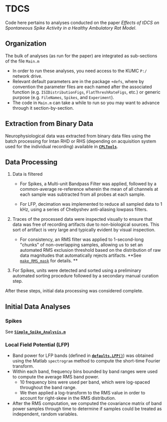 # TDCS #

Code here pertains to analyses conducted on the paper *Effects of tDCS on Spontaneous Spike Activity in a Healthy Ambulatory Rat Model*.

## Organization ##

The bulk of analyses (as run for the paper) are integrated as sub-sections of the file `Main.m`

* In order to run these analyses, you need access to the KUMC `P:/` network drive.
* Relevant default parameters are in the package `+defs`, where by convention the parameter files are each named after the associated function (e.g. `ISIDistributionFigs`, `FlatThreshRateFigs`, etc.) or generic purpose (e.g. `FileNames`, `Spikes`, and `Experiment`).
* The code in `Main.m` can take a while to run so you may want to advance through it section-by-section.

## Extraction from Binary Data ##

Neurophysiological data was extracted from binary data files using the batch processing for Intan RHD or RHS (depending on acquisition system used for the individual recording) available in  **[`CPLTools`](https://github.com/m053m716/CPLtools/tree/master/MoveData_Isilon)**. 

## Data Processing ##

1. Data is filtered

   * For Spikes, a Multi-unit Bandpass Filter was applied, followed by a common-average re-reference wherein the mean of all channels at each sample was subtracted from all probes at each sample.

   * For LFP, decimation was implemented to reduce all sampled data to 1 kHz, using a series of Chebyshev anti-aliasing lowpass filters.

2. Traces of the processed data were inspected visually to ensure that data was free of recording artifacts due to non-biological sources. This sort of artifact is very large and typically evident by visual inspection.

   * For consistency, an RMS filter was applied to 1-second-long "chunks" of non-overlapping samples, allowing us to set an automated RMS exclusion threshold based on the distribution of raw data magnitudes that automatically rejects artifacts. **See [`make_RMS_mask`](https://github.com/m053m716/TDCS/blob/master/make_RMS_mask.m) for details. **

3. For Spikes, units were detected and sorted using a preliminary automated sorting procedure followed by a secondary manual curation step.

After these steps, initial data processing was considered complete. 

## Initial Data Analyses ##

### Spikes ###

See **[`Simple_Spike_Analysis.m`](https://github.com/m053m716/TDCS/blob/master/Simple_Spike_Analysis.m)**

### Local Field Potential (LFP) ###

* Band power for LFP bands (defined in **[`defaults.LFP()`](https://github.com/m053m716/TDCS/blob/master/%2Bdefs/LFP.m)**) was obtained using the Matlab `spectrogram` method to compute the short-time Fourier transform. 
* Within each band, frequency bins bounded by band ranges were used to compute the average RMS band power.
  * 10 frequency bins were used per band, which were log-spaced throughout the band range.
  * We then applied a log-transform to the RMS value in order to account for right-skew in the RMS distribution.
* After the RMS computation, we computed the covariance matrix of band power samples through time to determine if samples could be treated as independent, random variables.